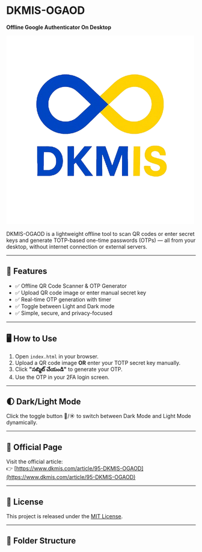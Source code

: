 # DKMIS-OGAOD

**Offline Google Authenticator On Desktop**

![DKMIS Logo](logo.png)

DKMIS-OGAOD is a lightweight offline tool to scan QR codes or enter secret keys and generate TOTP-based one-time passwords (OTPs) — all from your desktop, without internet connection or external servers.

---

## 🔐 Features

- ✅ Offline QR Code Scanner & OTP Generator
- ✅ Upload QR code image or enter manual secret key
- ✅ Real-time OTP generation with timer
- ✅ Toggle between Light and Dark mode
- ✅ Simple, secure, and privacy-focused

---

## 🖥️ How to Use

1. Open `index.html` in your browser.
2. Upload a QR code image **OR** enter your TOTP secret key manually.
3. Click **"సబ్మిట్ చేయండి"** to generate your OTP.
4. Use the OTP in your 2FA login screen.

---

## 🌓 Dark/Light Mode

Click the toggle button 🌙/☀️ to switch between Dark Mode and Light Mode dynamically.

---

## 🔗 Official Page

Visit the official article:  
👉 [https://www.dkmis.com/article/95-DKMIS-OGAOD](https://www.dkmis.com/article/95-DKMIS-OGAOD)

---

## 🧾 License

This project is released under the [MIT License](LICENSE).

---

## 📂 Folder Structure


